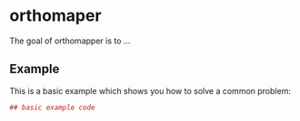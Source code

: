 # orthomaper

The goal of orthomapper is to ...

## Example

This is a basic example which shows you how to solve a common problem:

``` r
## basic example code
```
